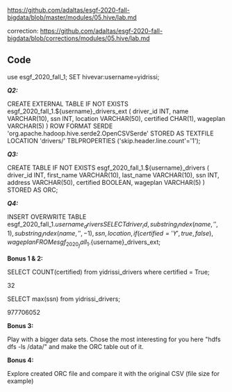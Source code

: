 https://github.com/adaltas/esgf-2020-fall-bigdata/blob/master/modules/05.hive/lab.md

correction: https://github.com/adaltas/esgf-2020-fall-bigdata/blob/corrections/modules/05.hive/lab.md

Code
--------------

use esgf_2020_fall_1;
SET hivevar:username=yidrissi;

***Q2:***

CREATE EXTERNAL TABLE IF NOT EXISTS esgf_2020_fall_1.${username}_drivers_ext (
  driver_id INT,
  name VARCHAR(10),
  ssn INT,
  location VARCHAR(50),
  certified CHAR(1),
  wageplan VARCHAR(5)
)
ROW FORMAT SERDE 'org.apache.hadoop.hive.serde2.OpenCSVSerde'
STORED AS TEXTFILE
LOCATION 'drivers/'
TBLPROPERTIES ('skip.header.line.count'='1');

***Q3:***

CREATE TABLE IF NOT EXISTS esgf_2020_fall_1.${username}_drivers (
  driver_id INT,
  first_name VARCHAR(10),
  last_name VARCHAR(10),
  ssn INT,
  address VARCHAR(50),
  certified BOOLEAN,
  wageplan VARCHAR(5)
)
STORED AS ORC;

***Q4:***

INSERT OVERWRITE TABLE esgf_2020_fall_1.${username}_drivers
SELECT 
  driver_id,
  substring_index(name, ' ', 1),
  substring_index(name, ' ', -1),
  ssn,
  location,
  if(certified='Y', true, false),
  wageplan
FROM esgf_2020_fall_1.${username}_drivers_ext;

**Bonus 1 & 2:**

SELECT COUNT(certified) from yidrissi_drivers where certified = True;

32

SELECT max(ssn) from yidrissi_drivers;

977706052

**Bonus 3:**

Play with a bigger data sets. Chose the most interesting for you here "hdfs dfs -ls /data/" and make the ORC table out of it.

**Bonus 4:**

Explore created ORC file and compare it with the original CSV (file size for example)




